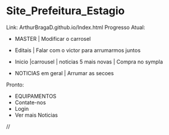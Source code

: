 # Site_Prefeitura_Estagio
Link: ArthurBragaD.github.io/Index.html
Progresso Atual:

- MASTER
| Modificar o carrosel

- Editais
| Falar com o victor para arrumarmos juntos

- Inicio
|carrousel
| noticias 5 mais novas
| Compra no sympla 

- NOTICIAS em geral
| Arrumar as secoes

Pronto:
- EQUIPAMENTOS
- Contate-nos
- Login
- Ver mais Noticias

//<?php echo substr($dados["titulo"],0,10); ?>